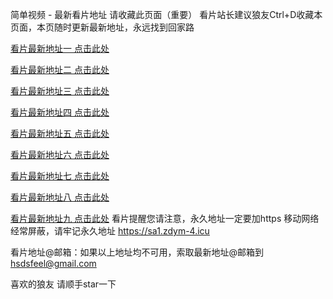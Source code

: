 简单视频 - 最新看片地址
请收藏此页面（重要） 看片站长建议狼友Ctrl+D收藏本页面，本页随时更新最新地址，永远找到回家路

[看片最新地址一 点击此处](https://ls.zdym-4.icu)

[看片最新地址二 点击此处](https://sa1.zdym-4.icu)

[看片最新地址三 点击此处](https://sa2.zdym-4.icu)

[看片最新地址四 点击此处](https://sa3.zdym-4.icu)

[看片最新地址五 点击此处](https://ls.zdym-4.icu)

[看片最新地址六 点击此处](https://ls.zdym-4.icu)

[看片最新地址七 点击此处](https://ls.zdym-4.icu)

[看片最新地址八 点击此处](https://ls.zdym-4.icu)

[看片最新地址九 点击此处](https://ls.zdym-4.icu)
看片提醒您请注意，永久地址一定要加https
移动网络经常屏蔽，请牢记永久地址  https://sa1.zdym-4.icu

看片地址@邮箱：如果以上地址均不可用，索取最新地址@邮箱到[hsdsfeel@gmail.com](mailto:hsdsfeel@gmail.com)

喜欢的狼友 请顺手star一下
